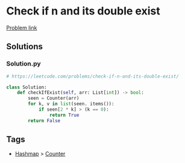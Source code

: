 # Check if n and its double exist

[Problem link](https://leetcode.com/problems/check-if-n-and-its-double-exist/)

## Solutions


### Solution.py
```py
# https://leetcode.com/problems/check-if-n-and-its-double-exist/

class Solution:
    def checkIfExist(self, arr: List[int]) -> bool:
        seen = Counter(arr)
        for k, v in list(seen. items()):
            if seen[2 * k] > (k == 0):
                return True
        return False
```
## Tags

* [Hashmap](/Collections/hashmap.md#hashmap) > [Counter](/Collections/hashmap.md#counter)
